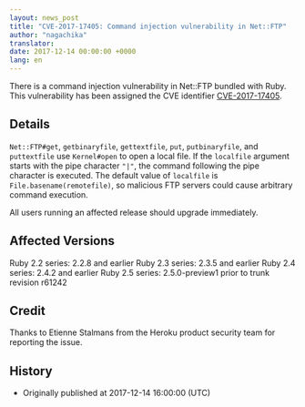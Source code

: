 ```yaml
---
layout: news_post
title: "CVE-2017-17405: Command injection vulnerability in Net::FTP"
author: "nagachika"
translator:
date: 2017-12-14 00:00:00 +0000
lang: en
---
```


There is a command injection vulnerability in Net::FTP bundled with Ruby.
This vulnerability has been assigned the CVE identifier [CVE-2017-17405](http://cve.mitre.org/cgi-bin/cvename.cgi?name=CVE-2017-17405).

## Details

`Net::FTP#get`, `getbinaryfile`, `gettextfile`, `put`, `putbinaryfile`, and `puttextfile` use `Kernel#open` to open a local file.  If the `localfile` argument starts with the pipe character `"|"`, the command following the pipe character is executed.  The default value of `localfile` is `File.basename(remotefile)`, so malicious FTP servers could cause arbitrary command execution.

All users running an affected release should upgrade immediately.

## Affected Versions

Ruby 2.2 series: 2.2.8 and earlier
Ruby 2.3 series: 2.3.5 and earlier
Ruby 2.4 series: 2.4.2 and earlier
Ruby 2.5 series: 2.5.0-preview1
prior to trunk revision r61242

## Credit

Thanks to Etienne Stalmans from the Heroku product security team for reporting the issue.

## History
* Originally published at 2017-12-14 16:00:00 (UTC)
